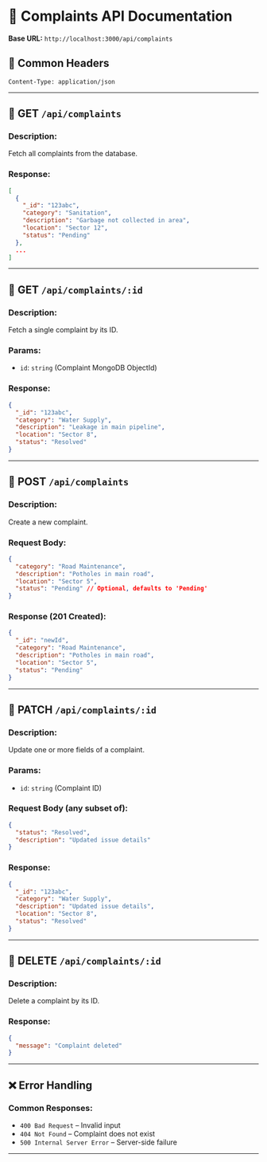 

# 📘 Complaints API Documentation

**Base URL:** `http://localhost:3000/api/complaints`

## 📌 Common Headers

```http
Content-Type: application/json
```

---

## 📍 GET `/api/complaints`

### Description:
Fetch all complaints from the database.

### Response:
```json
[
  {
    "_id": "123abc",
    "category": "Sanitation",
    "description": "Garbage not collected in area",
    "location": "Sector 12",
    "status": "Pending"
  },
  ...
]
```

---

## 📍 GET `/api/complaints/:id`

### Description:
Fetch a single complaint by its ID.

### Params:
- `id`: `string` (Complaint MongoDB ObjectId)

### Response:
```json
{
  "_id": "123abc",
  "category": "Water Supply",
  "description": "Leakage in main pipeline",
  "location": "Sector 8",
  "status": "Resolved"
}
```

---

## 📍 POST `/api/complaints`

### Description:
Create a new complaint.

### Request Body:
```json
{
  "category": "Road Maintenance",
  "description": "Potholes in main road",
  "location": "Sector 5",
  "status": "Pending" // Optional, defaults to 'Pending'
}
```

### Response (201 Created):
```json
{
  "_id": "newId",
  "category": "Road Maintenance",
  "description": "Potholes in main road",
  "location": "Sector 5",
  "status": "Pending"
}
```

---

## 📍 PATCH `/api/complaints/:id`

### Description:
Update one or more fields of a complaint.

### Params:
- `id`: `string` (Complaint ID)

### Request Body (any subset of):
```json
{
  "status": "Resolved",
  "description": "Updated issue details"
}
```

### Response:
```json
{
  "_id": "123abc",
  "category": "Water Supply",
  "description": "Updated issue details",
  "location": "Sector 8",
  "status": "Resolved"
}
```

---

## 📍 DELETE `/api/complaints/:id`

### Description:
Delete a complaint by its ID.

### Response:
```json
{
  "message": "Complaint deleted"
}
```

---

## ❌ Error Handling

### Common Responses:
- `400 Bad Request` – Invalid input
- `404 Not Found` – Complaint does not exist
- `500 Internal Server Error` – Server-side failure

---
